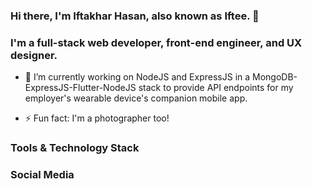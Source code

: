 ### Hi there, I'm Iftakhar Hasan, also known as Iftee. 👋
### I'm a full-stack web developer, front-end engineer, and UX designer.
<!--
**iftee/iftee** is a ✨ _special_ ✨ repository because its `README.md` (this file) appears on your GitHub profile.
Here are some ideas to get you started:
-->
- 🔭 I’m currently working on NodeJS and ExpressJS in a MongoDB-ExpressJS-Flutter-NodeJS stack to provide API endpoints for my employer's wearable device's companion mobile app.
<!--
- 🌱 I’m currently learning ...
- 👯 I’m looking to collaborate on ...
- 🤔 I’m looking for help with ...
- 💬 Ask me about ...
- 📫 How to reach me: ...
- 😄 Pronouns: ...
-->
- ⚡ Fun fact: I'm a photographer too!

### Tools & Technology Stack

### Social Media
